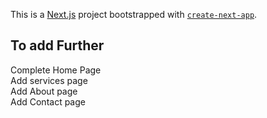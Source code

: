 This is a [Next.js](https://nextjs.org/) project bootstrapped with [`create-next-app`](https://github.com/vercel/next.js/tree/canary/packages/create-next-app).

## To add Further

Complete Home Page <br>
Add services page<br>
Add About page<br>
Add Contact page
